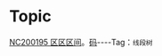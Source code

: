 # Topic

[NC200195 区区区间](https://ac.nowcoder.com/acm/problem/200195)。[码](https://ac.nowcoder.com/acm/contest/view-submission?submissionId=48743867&returnHomeType=1&uid=105419968)----Tag：`线段树`
